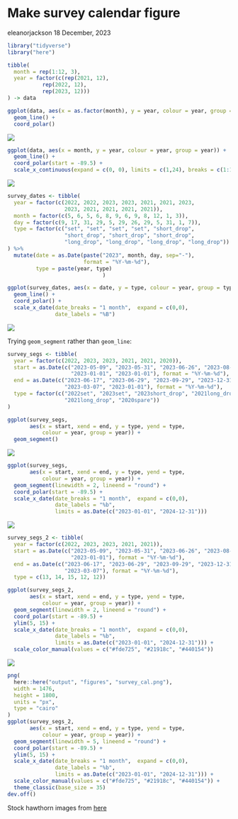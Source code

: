 Make survey calendar figure
================
eleanorjackson
18 December, 2023

``` r
library("tidyverse")
library("here")
```

``` r
tibble(
  month = rep(1:12, 3),
  year = factor(c(rep(2021, 12),
           rep(2022, 12),
           rep(2023, 12)))
) -> data
```

``` r
ggplot(data, aes(x = as.factor(month), y = year, colour = year, group = year)) +
  geom_line() +
  coord_polar() 
```

![](figures/2023-12-15_calendar-fig/unnamed-chunk-2-1.png)<!-- -->

``` r
ggplot(data, aes(x = month, y = year, colour = year, group = year)) +
  geom_line() +
  coord_polar(start = -89.5) + 
  scale_x_continuous(expand = c(0, 0), limits = c(1,24), breaks = c(1:12)) 
```

![](figures/2023-12-15_calendar-fig/unnamed-chunk-3-1.png)<!-- -->

``` r
survey_dates <- tibble(
  year = factor(c(2022, 2022, 2023, 2023, 2021, 2021, 2023, 
                  2023, 2021, 2021, 2021, 2021)),
  month = factor(c(5, 6, 5, 6, 8, 9, 6, 9, 8, 12, 1, 3)),
  day = factor(c(9, 17, 31, 29, 5, 29, 26, 29, 5, 31, 1, 7)),
  type = factor(c("set", "set", "set", "set", "short_drop", 
                  "short_drop", "short_drop", "short_drop", 
                  "long_drop", "long_drop", "long_drop", "long_drop"))
) %>%
  mutate(date = as.Date(paste("2023", month, day, sep="-"),
                        format = "%Y-%m-%d"),
         type = paste(year, type)
                              )
```

``` r
ggplot(survey_dates, aes(x = date, y = type, colour = year, group = type)) +
  geom_line() +
  coord_polar() +
  scale_x_date(date_breaks = "1 month",  expand = c(0,0),
               date_labels = "%B")
```

![](figures/2023-12-15_calendar-fig/unnamed-chunk-5-1.png)<!-- -->

Trying `geom_segment` rather than `geom_line`:

``` r
survey_segs <- tibble(
  year = factor(c(2022, 2023, 2023, 2021, 2021, 2020)),
  start = as.Date(c("2023-05-09", "2023-05-31", "2023-06-26", "2023-08-05", 
                    "2023-01-01", "2023-01-01"), format = "%Y-%m-%d"),
  end = as.Date(c("2023-06-17", "2023-06-29", "2023-09-29", "2023-12-31", 
                  "2023-03-07", "2023-01-01"), format = "%Y-%m-%d"),
  type = factor(c("2022set", "2023set", "2023short_drop", "2021long_drop", 
                  "2021long_drop", "2020spare"))
)
```

``` r
ggplot(survey_segs, 
       aes(x = start, xend = end, y = type, yend = type, 
           colour = year, group = year)) +
  geom_segment() 
```

![](figures/2023-12-15_calendar-fig/unnamed-chunk-7-1.png)<!-- -->

``` r
ggplot(survey_segs, 
       aes(x = start, xend = end, y = type, yend = type, 
           colour = year, group = year)) +
  geom_segment(linewidth = 2, lineend = "round") +
  coord_polar(start = -89.5) +
  scale_x_date(date_breaks = "1 month",  expand = c(0,0),
               date_labels = "%b",
               limits = as.Date(c("2023-01-01", "2024-12-31"))) 
```

![](figures/2023-12-15_calendar-fig/unnamed-chunk-8-1.png)<!-- -->

``` r
survey_segs_2 <- tibble(
  year = factor(c(2022, 2023, 2023, 2021, 2021)),
  start = as.Date(c("2023-05-09", "2023-05-31", "2023-06-26", "2023-08-05", 
                    "2023-01-01"), format = "%Y-%m-%d"),
  end = as.Date(c("2023-06-17", "2023-06-29", "2023-09-29", "2023-12-31", 
                  "2023-03-07"), format = "%Y-%m-%d"),
  type = c(13, 14, 15, 12, 12))
```

``` r
ggplot(survey_segs_2, 
       aes(x = start, xend = end, y = type, yend = type, 
           colour = year, group = year)) +
  geom_segment(linewidth = 2, lineend = "round") +
  coord_polar(start = -89.5) +
  ylim(5, 15) +
  scale_x_date(date_breaks = "1 month",  expand = c(0,0),
               date_labels = "%b",
               limits = as.Date(c("2023-01-01", "2024-12-31"))) +
  scale_color_manual(values = c("#fde725", "#21918c", "#440154"))
```

![](figures/2023-12-15_calendar-fig/unnamed-chunk-10-1.png)<!-- -->

``` r
png(
  here::here("output", "figures", "survey_cal.png"),
  width = 1476,
  height = 1800,
  units = "px",
  type = "cairo"
)
ggplot(survey_segs_2, 
       aes(x = start, xend = end, y = type, yend = type, 
           colour = year, group = year)) +
  geom_segment(linewidth = 5, lineend = "round") +
  coord_polar(start = -89.5) +
  ylim(5, 15) +
  scale_x_date(date_breaks = "1 month",  expand = c(0,0),
               date_labels = "%b",
               limits = as.Date(c("2023-01-01", "2024-12-31"))) +
  scale_color_manual(values = c("#fde725", "#21918c", "#440154")) +
  theme_classic(base_size = 35)
dev.off()
```

Stock hawthorn images from
[here](https://stock.adobe.com/images/hawthorn-plant-graphic-black-white-isolated-sketch-illustration-vector/526493884)
